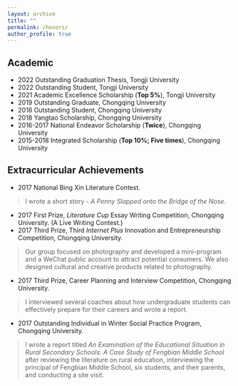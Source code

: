```yaml
---
layout: archive
title: ""
permalink: /honors/
author_profile: true
---
```


## Academic

* 2022 Outstanding Graduation Thesis, Tongji University
* 2022 Outstanding Student, Tongji University
* 2021 Academic Excellence Scholarship (**Top 5%**), Tongji University
* 2019 Outstanding Graduate, Chongqing University
* 2018 Outstanding Student, Chongqing University
* 2018 Yangtao Scholarship, Chongqing University
* 2016-2017 National Endeavor Scholarship (**Twice**), Chongqing University
* 2015-2018 Integrated Scholarship (**Top 10%; Five times**), Chongqing University

## Extracurricular Achievements

* 2017 National Bing Xin Literature Contest.

> I wrote a short story - *A Penny Slapped onto the Bridge of the Nose*.

* 2017 First Prize, *Literature Cup* Essay Writing Competition, Chongqing University. (A Live Writing Contest.)
* 2017 Third Prize, Third *Internet Plus* Innovation and Entrepreneurship Competition, Chongqing University.

> Our group focused on photography and developed a mini-program and a WeChat public account to attract potential consumers. We also designed cultural and creative products related to photography.

* 2017 Third Prize, Career Planning and Interview Competition, Chongqing University.

> I interviewed several coaches about how undergraduate students can effectively prepare for their careers and wrote a report.

* 2017 Outstanding Individual in Winter Social Practice Program, Chongqing University.

> I wrote a report titled *An Examination of the Educational Situation in Rural Secondary Schools: A Case Study of Fengbian Middle School* after reviewing the literature on rural education, interviewing the principal of Fengbian Middle School, six students, and their parents, and conducting a site visit.


